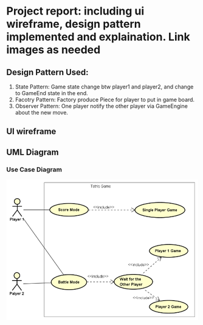 # Project report: including ui wireframe, design pattern implemented and explaination. Link images as needed

## Design Pattern Used:
1. State Pattern:  Game state change btw player1 and player2, and change to GameEnd state in the end.
2. Facotry Pattern:  Factory produce Piece for player to put in game board.
3. Observer Pattern: One player notify the other player via GameEngine about the new move.

## UI wireframe

## UML Diagram

### Use Case Diagram
![alt text](https://github.com/nguyensjsu/sp19-202-goofy-object/blob/master/docs/Use%20Case%20Diagram.png)